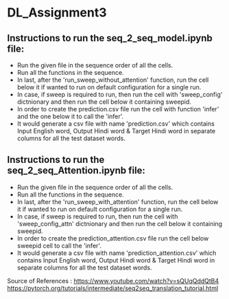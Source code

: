 # DL_Assignment3

## Instructions to run the seq_2_seq_model.ipynb file: 
- Run the given file in the sequence order of all the cells.
- Run all the functions in the sequence.
- In last, after the 'run_sweep_without_attention' function, run the cell below it if wanted to run on default configuration for a single run.
- In case, if sweep is required to run, then run the cell with 'sweep_config' dictnionary and then run the cell below it containing sweepid. 
- In order to create the prediction.csv file run the cell with function 'infer' and the one below it to call the 'infer'.
- It would generate a csv file with name 'prediction.csv' which contains Input English word, Output Hindi word & Target Hindi word in separate columns for all the test dataset words. 



## Instructions to run the seq_2_seq_Attention.ipynb file:
- Run the given file in the sequence order of all the cells.
- Run all the functions in the sequence.
- In last, after the 'run_sweep_with_attention' function, run the cell below it if wanted to run on default configuration for a single run.
- In case, if sweep is required to run, then run the cell with 'sweep_config_attn' dictnionary and then run the cell below it containing sweepid. 
- In order to create the prediction_attention.csv file run the cell below sweepid cell to call the 'infer'.
- It would generate a csv file with name 'prediction_attention.csv' which contains Input English word, Output Hindi word & Target Hindi word in separate columns for all the test dataset words. 


Source of References : 
https://www.youtube.com/watch?v=sQUqQddQtB4
https://pytorch.org/tutorials/intermediate/seq2seq_translation_tutorial.html
